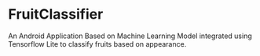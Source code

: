 # FruitClassifier

An Android Application Based on Machine Learning Model integrated using Tensorflow Lite to classify fruits based on appearance.
